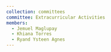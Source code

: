 ```yaml
---
collection: committees
committee: Extracurricular Activities
members:
  - Jemuel Maglupay
  - Khiana Torres
  - Ryand Ysteen Agnes
---
```

